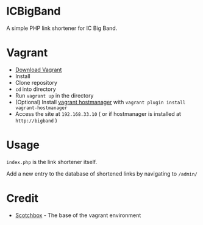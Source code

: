 # ICBigBand
A simple PHP link shortener for IC Big Band.

# Vagrant
- [Download Vagrant](https://www.vagrantup.com/)
- Install
- Clone repository
- `cd` into directory
- Run `vagrant up` in the directory
- (Optional) Install [vagrant hostmanager](https://github.com/smdahlen/vagrant-hostmanager) with `vagrant plugin install vagrant-hostmanager`
- Access the site at `192.168.33.10` ( or if hostmanager is installed at `http://bigband` )

# Usage
`index.php` is the link shortener itself. 

Add a new entry to the database of shortened links by navigating to `/admin/`

# Credit
- [Scotchbox](https://box.scotch.io/) - The base of the vagrant environment
